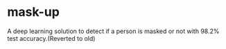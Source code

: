 # mask-up

A deep learning solution to detect if a person is masked or not with 98.2% test accuracy.(Reverted to old)
